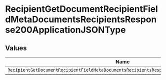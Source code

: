 # RecipientGetDocumentRecipientFieldMetaDocumentsRecipientsResponse200ApplicationJSONType


## Values

| Name                                                                                          | Value                                                                                         |
| --------------------------------------------------------------------------------------------- | --------------------------------------------------------------------------------------------- |
| `RecipientGetDocumentRecipientFieldMetaDocumentsRecipientsResponse200ApplicationJSONTypeText` | text                                                                                          |